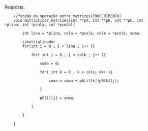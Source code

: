 Resposta:

        //função da operação entre matrizes(PROCEDIMENTO)
        void multiplicar_matrizes(int **pA, int **pB, int **pC, int *plina, int *pcola, int *pcolb){

            int lina = *plina, cola = *pcola, colb = *pcolb, soma;

            //multiplicador
            for(int i = 0 ; i < lina ; i++ ){

                for( int j = 0 ; j < colb ; j++ ){

                    soma = 0;

                    for( int k = 0 ; k < cola; k++ ){

                        soma = soma + pA[i][k]*pB[k][j];

                    }

                    pC[i][j] = soma;

                }

            }

        }